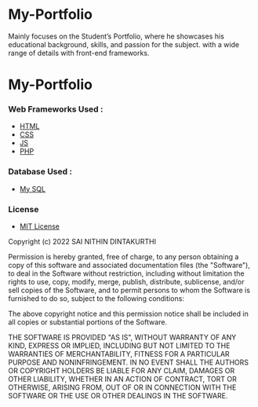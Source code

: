 # My-Portfolio
Mainly focuses on the Student’s Portfolio, where he showcases his educational background, skills, and passion for the subject. with a wide range of details with front-end frameworks.

# My-Portfolio

### Web Frameworks Used :
- [HTML](url) 
- [CSS](url) 
- [JS](url) 
- [PHP](url)

### Database Used :
- [My SQL](url) 

### License

- [MIT License](https://github.com/inithin-03/Skill-Development-Project_1-Vehicle-Rental-System-/blob/main/LICENSE)

Copyright (c) 2022 SAI NITHIN DINTAKURTHI

Permission is hereby granted, free of charge, to any person obtaining a copy
of this software and associated documentation files (the "Software"), to deal
in the Software without restriction, including without limitation the rights
to use, copy, modify, merge, publish, distribute, sublicense, and/or sell
copies of the Software, and to permit persons to whom the Software is
furnished to do so, subject to the following conditions:

The above copyright notice and this permission notice shall be included in all
copies or substantial portions of the Software.

THE SOFTWARE IS PROVIDED "AS IS", WITHOUT WARRANTY OF ANY KIND, EXPRESS OR
IMPLIED, INCLUDING BUT NOT LIMITED TO THE WARRANTIES OF MERCHANTABILITY,
FITNESS FOR A PARTICULAR PURPOSE AND NONINFRINGEMENT. IN NO EVENT SHALL THE
AUTHORS OR COPYRIGHT HOLDERS BE LIABLE FOR ANY CLAIM, DAMAGES OR OTHER
LIABILITY, WHETHER IN AN ACTION OF CONTRACT, TORT OR OTHERWISE, ARISING FROM,
OUT OF OR IN CONNECTION WITH THE SOFTWARE OR THE USE OR OTHER DEALINGS IN THE
SOFTWARE.
